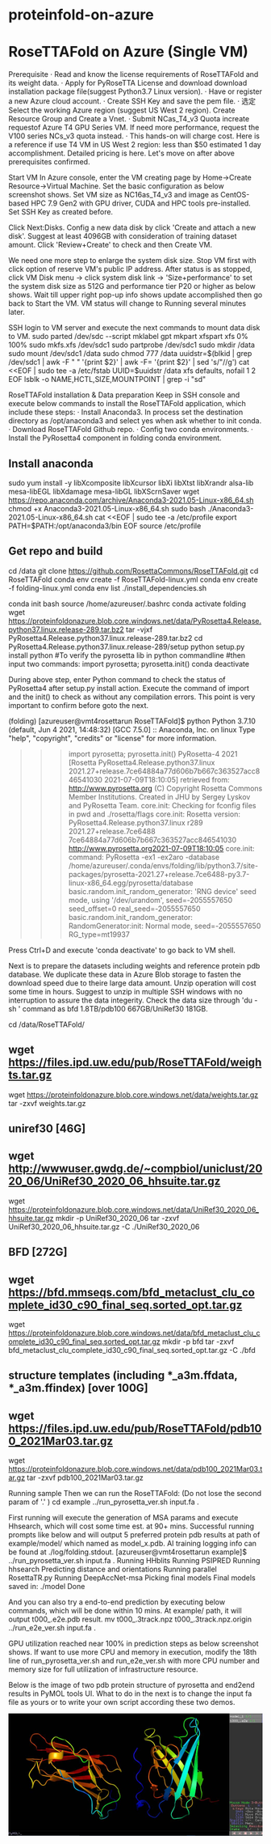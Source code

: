 # proteinfold-on-azure

# RoseTTAFold on Azure (Single VM)
Prerequisite
	· Read and know the license requirements of RoseTTAFold and its weight data.
	· Apply for PyRoseTTA License and download download installation package file(suggest Python3.7 Linux version). 
	· Have or register a new Azure cloud account.
	· Create SSH Key and save the pem file.
	· 选定Select the working Azure region (suggest US West 2 region). Create Resource Group and Create a Vnet.
	· Submit NCas_T4_v3 Quota increate requestof Azure T4 GPU Series VM. If need more performance, request the V100 series NCs_v3 quota instead.
	· This hands-on will charge cost. Here is a reference if use T4 VM in US West 2 region: less than $50 estimated 1 day accomplishment. Detailed pricing is here. 
Let's move on after above prerequisites confirmed.
 
Start VM
In Azure console,  enter the VM creating page by Home->Create Resource->Virtual Machine. Set the basic configuration as below screenshot shows. Set VM size as NC16as_T4_v3 and image as CentOS-based HPC 7.9 Gen2 with GPU driver, CUDA and HPC tools pre-installed. Set SSH Key as created before.

Click Next:Disks. Config a new data disk by click 'Create and attach a new disk'. Suggest at least 4096GB with consideration of training dataset amount. Click 'Review+Create' to check and then Create VM.

We need one more step to enlarge the system disk size. Stop VM first with click option of reserve VM's public IP address. After status is as stopped, click VM Disk menu -> click system disk link -> 'Size+performance' to set the system disk size as 512G and performance tier P20 or higher as below shows. Wait till upper right pop-up info shows update accomplished then go back to Start the VM. VM status will change to Running several minutes later.

SSH login to VM server and execute the next commands to mount data disk to VM. 
sudo parted /dev/sdc --script mklabel gpt mkpart xfspart xfs 0% 100%
sudo mkfs.xfs /dev/sdc1
sudo partprobe /dev/sdc1
sudo mkdir /data
sudo mount /dev/sdc1 /data
sudo chmod 777 /data
uuidstr=$(blkid | grep /dev/sdc1 | awk -F " " '{print $2}' | awk -F= '{print $2}' | sed 's/"//g')
cat <<EOF | sudo tee -a /etc/fstab
UUID=$uuidstr /data xfs defaults, nofail 1 2
EOF
lsblk -o NAME,HCTL,SIZE,MOUNTPOINT | grep -i "sd"

RoseTTAFold installation & Data preparation 
Keep in SSH console and execute below commands to install the RoseTTAFold application, which include these steps:
	· Install Anaconda3. In process set the destination directory as /opt/anaconda3 and select yes when ask whether to init conda.
	· Download RoseTTAFold Github repo.
	· Config two conda environments.
	· Install the PyRosetta4 component in folding conda environment.
	 
## Install anaconda 
sudo yum install -y libXcomposite libXcursor libXi libXtst libXrandr alsa-lib mesa-libEGL libXdamage mesa-libGL libXScrnSaver
wget https://repo.anaconda.com/archive/Anaconda3-2021.05-Linux-x86_64.sh
chmod +x Anaconda3-2021.05-Linux-x86_64.sh
sudo bash ./Anaconda3-2021.05-Linux-x86_64.sh
cat <<EOF | sudo tee -a /etc/profile
export PATH=\$PATH:/opt/anaconda3/bin
EOF
source /etc/profile
 
## Get repo and build 
cd /data
git clone https://github.com/RosettaCommons/RoseTTAFold.git
cd RoseTTAFold
conda env create -f RoseTTAFold-linux.yml
conda env create -f folding-linux.yml
conda env list
./install_dependencies.sh
 
conda init bash
source /home/azureuser/.bashrc
conda activate folding
wget https://proteinfoldonazure.blob.core.windows.net/data/PyRosetta4.Release.python37.linux.release-289.tar.bz2
tar -vjxf PyRosetta4.Release.python37.linux.release-289.tar.bz2 
cd PyRosetta4.Release.python37.linux.release-289/setup
python setup.py install
python     #To verify the pyrosetta lib in python commandline
#then input two commands:     import pyrosetta;    pyrosetta.init()
conda deactivate

During above step, enter Python command to check the status of PyRosetta4 after setup.py install action. Execute the command of import and the init() to check as without any compilation errors. This point is very important to confirm before goto the next.

(folding) [azureuser@vmt4rosettarun RoseTTAFold]$ python
Python 3.7.10 (default, Jun  4 2021, 14:48:32) 
[GCC 7.5.0] :: Anaconda, Inc. on linux
Type "help", "copyright", "credits" or "license" for more information.
>>> import pyrosetta;
>>> pyrosetta.init()
PyRosetta-4 2021 [Rosetta PyRosetta4.Release.python37.linux 2021.27+release.7ce64884a77d606b7b667c363527acc846541030 2021-07-09T18:10:05] retrieved from: http://www.pyrosetta.org
(C) Copyright Rosetta Commons Member Institutions. Created in JHU by Sergey Lyskov and PyRosetta Team.
core.init: Checking for fconfig files in pwd and ./rosetta/flags
core.init: Rosetta version: PyRosetta4.Release.python37.linux r289 2021.27+release.7ce6488 7ce64884a77d606b7b667c363527acc846541030 http://www.pyrosetta.org2021-07-09T18:10:05
core.init: command: PyRosetta -ex1 -ex2aro -database /home/azureuser/.conda/envs/folding/lib/python3.7/site-packages/pyrosetta-2021.27+release.7ce6488-py3.7-linux-x86_64.egg/pyrosetta/database
basic.random.init_random_generator: 'RNG device' seed mode, using '/dev/urandom', seed=-2055557650 seed_offset=0 real_seed=-2055557650
basic.random.init_random_generator: RandomGenerator:init: Normal mode, seed=-2055557650 RG_type=mt19937
>>> 
Press Ctrl+D and execute 'conda deactivate' to go back to VM shell.

Next is to prepare the datasets including weights and reference protein pdb database. We duplicate these data in Azure Blob storage to fasten the download speed due to theire large data amount. Unzip operation will cost some time in hours. Suggest to unzip in multiple SSH windows with no interruption to assure the data integerity. Check the data size through 'du -sh <dirname>' command as bfd 1.8TB/pdb100 667GB/UniRef30 181GB.

cd /data/RoseTTAFold/
## wget https://files.ipd.uw.edu/pub/RoseTTAFold/weights.tar.gz
wget https://proteinfoldonazure.blob.core.windows.net/data/weights.tar.gz
tar -zxvf weights.tar.gz
 
## uniref30 [46G]
## wget http://wwwuser.gwdg.de/~compbiol/uniclust/2020_06/UniRef30_2020_06_hhsuite.tar.gz
wget https://proteinfoldonazure.blob.core.windows.net/data/UniRef30_2020_06_hhsuite.tar.gz
mkdir -p UniRef30_2020_06
tar -zxvf UniRef30_2020_06_hhsuite.tar.gz -C ./UniRef30_2020_06
 
## BFD [272G]
## wget https://bfd.mmseqs.com/bfd_metaclust_clu_complete_id30_c90_final_seq.sorted_opt.tar.gz
wget https://proteinfoldonazure.blob.core.windows.net/data/bfd_metaclust_clu_complete_id30_c90_final_seq.sorted_opt.tar.gz
mkdir -p bfd
tar -zxvf bfd_metaclust_clu_complete_id30_c90_final_seq.sorted_opt.tar.gz -C ./bfd
 
## structure templates (including *_a3m.ffdata, *_a3m.ffindex) [over 100G]
## wget https://files.ipd.uw.edu/pub/RoseTTAFold/pdb100_2021Mar03.tar.gz
wget https://proteinfoldonazure.blob.core.windows.net/data/pdb100_2021Mar03.tar.gz
tar -zxvf pdb100_2021Mar03.tar.gz
 
Running sample 
Then we can run the RoseTTAFold: (Do not lose the second param of '.' )
cd example
../run_pyrosetta_ver.sh input.fa .

First running will execute the generation of MSA params and execute Hhsearch, which will cost some time est. at 90+ mins. Successful running prompts like below and will output 5 preferred protein pdb results at path of example/model/ which named as model_x.pdb. AI training logging info can be found at ./log/folding.stdout. 
[azureuser@vmt4rosettarun example]$ ../run_pyrosetta_ver.sh input.fa .
Running HHblits
Running PSIPRED
Running hhsearch
Predicting distance and orientations
Running parallel RosettaTR.py
Running DeepAccNet-msa
Picking final models
Final models saved in: ./model
Done 

And you can also try a end-to-end prediction by executing below commands, which will be done within 10 mins. At example/ path, it will output t000_.e2e.pdb result.
mv t000_.3track.npz t000_.3track.npz.origin
../run_e2e_ver.sh input.fa .

GPU utilization reached near 100% in prediction steps as below screenshot shows. If want to use more CPU and memory in execution, modify the 18th line of run_pyrosetta_ver.sh and run_e2e_ver.sh with more CPU number and memory size for full utilization of infrastructure resource.

Below is the image of two pdb protein structure of pyrosetta and end2end results in PyMOL tools UI. What to do in the next is to change the input fa file as yours or to write your own script according these two demos.

![image](https://github.com/Iwillsky/proteinfold-on-azure/blob/main/images/pdb_result.jpg)
